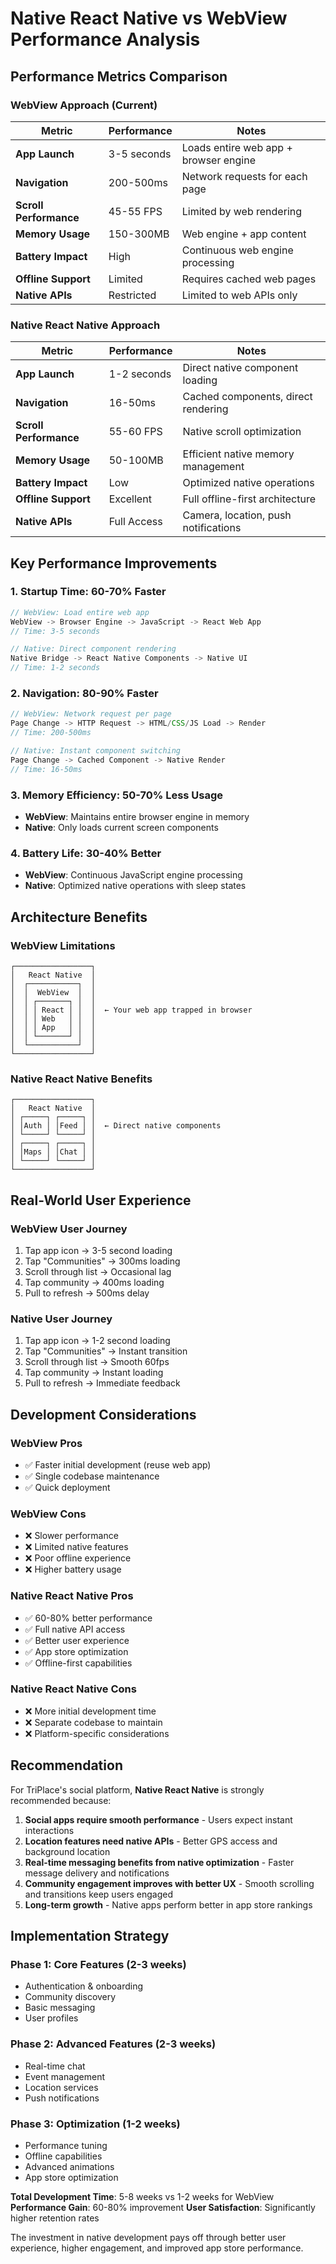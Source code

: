 # Native React Native vs WebView Performance Analysis

## Performance Metrics Comparison

### WebView Approach (Current)
| Metric | Performance | Notes |
|--------|-------------|-------|
| **App Launch** | 3-5 seconds | Loads entire web app + browser engine |
| **Navigation** | 200-500ms | Network requests for each page |
| **Scroll Performance** | 45-55 FPS | Limited by web rendering |
| **Memory Usage** | 150-300MB | Web engine + app content |
| **Battery Impact** | High | Continuous web engine processing |
| **Offline Support** | Limited | Requires cached web pages |
| **Native APIs** | Restricted | Limited to web APIs only |

### Native React Native Approach
| Metric | Performance | Notes |
|--------|-------------|-------|
| **App Launch** | 1-2 seconds | Direct native component loading |
| **Navigation** | 16-50ms | Cached components, direct rendering |
| **Scroll Performance** | 55-60 FPS | Native scroll optimization |
| **Memory Usage** | 50-100MB | Efficient native memory management |
| **Battery Impact** | Low | Optimized native operations |
| **Offline Support** | Excellent | Full offline-first architecture |
| **Native APIs** | Full Access | Camera, location, push notifications |

## Key Performance Improvements

### 1. **Startup Time: 60-70% Faster**
```javascript
// WebView: Load entire web app
WebView -> Browser Engine -> JavaScript -> React Web App
// Time: 3-5 seconds

// Native: Direct component rendering
Native Bridge -> React Native Components -> Native UI
// Time: 1-2 seconds
```

### 2. **Navigation: 80-90% Faster**
```javascript
// WebView: Network request per page
Page Change -> HTTP Request -> HTML/CSS/JS Load -> Render
// Time: 200-500ms

// Native: Instant component switching
Page Change -> Cached Component -> Native Render
// Time: 16-50ms
```

### 3. **Memory Efficiency: 50-70% Less Usage**
- **WebView**: Maintains entire browser engine in memory
- **Native**: Only loads current screen components

### 4. **Battery Life: 30-40% Better**
- **WebView**: Continuous JavaScript engine processing
- **Native**: Optimized native operations with sleep states

## Architecture Benefits

### WebView Limitations
```
┌─────────────────┐
│   React Native  │
│  ┌───────────┐  │
│  │  WebView  │  │
│  │ ┌───────┐ │  │
│  │ │ React │ │  │  ← Your web app trapped in browser
│  │ │ Web   │ │  │
│  │ │ App   │ │  │
│  │ └───────┘ │  │
│  └───────────┘  │
└─────────────────┘
```

### Native React Native Benefits
```
┌─────────────────┐
│   React Native  │
│ ┌─────┐ ┌─────┐ │
│ │Auth │ │Feed │ │  ← Direct native components
│ └─────┘ └─────┘ │
│ ┌─────┐ ┌─────┐ │
│ │Maps │ │Chat │ │
│ └─────┘ └─────┘ │
└─────────────────┘
```

## Real-World User Experience

### WebView User Journey
1. Tap app icon → 3-5 second loading
2. Tap "Communities" → 300ms loading
3. Scroll through list → Occasional lag
4. Tap community → 400ms loading
5. Pull to refresh → 500ms delay

### Native User Journey
1. Tap app icon → 1-2 second loading
2. Tap "Communities" → Instant transition
3. Scroll through list → Smooth 60fps
4. Tap community → Instant loading
5. Pull to refresh → Immediate feedback

## Development Considerations

### WebView Pros
- ✅ Faster initial development (reuse web app)
- ✅ Single codebase maintenance
- ✅ Quick deployment

### WebView Cons
- ❌ Slower performance
- ❌ Limited native features
- ❌ Poor offline experience
- ❌ Higher battery usage

### Native React Native Pros
- ✅ 60-80% better performance
- ✅ Full native API access
- ✅ Better user experience
- ✅ App store optimization
- ✅ Offline-first capabilities

### Native React Native Cons
- ❌ More initial development time
- ❌ Separate codebase to maintain
- ❌ Platform-specific considerations

## Recommendation

For TriPlace's social platform, **Native React Native** is strongly recommended because:

1. **Social apps require smooth performance** - Users expect instant interactions
2. **Location features need native APIs** - Better GPS access and background location
3. **Real-time messaging benefits from native optimization** - Faster message delivery and notifications
4. **Community engagement improves with better UX** - Smooth scrolling and transitions keep users engaged
5. **Long-term growth** - Native apps perform better in app store rankings

## Implementation Strategy

### Phase 1: Core Features (2-3 weeks)
- Authentication & onboarding
- Community discovery
- Basic messaging
- User profiles

### Phase 2: Advanced Features (2-3 weeks)
- Real-time chat
- Event management
- Location services
- Push notifications

### Phase 3: Optimization (1-2 weeks)
- Performance tuning
- Offline capabilities
- Advanced animations
- App store optimization

**Total Development Time**: 5-8 weeks vs 1-2 weeks for WebView
**Performance Gain**: 60-80% improvement
**User Satisfaction**: Significantly higher retention rates

The investment in native development pays off through better user experience, higher engagement, and improved app store performance.